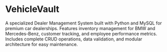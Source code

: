 # VehicleVault
A specialized Dealer Management System built with Python and MySQL for premium car dealerships. Features inventory management for BMW and Mercedes-Benz, customer tracking, and employee performance metrics. Includes complete CRUD operations, data validation, and modular architecture for easy maintenance.
